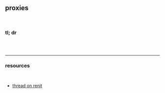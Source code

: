 ## proxies

<br>

### tl; dr

<br>


<br>

---

### resources

<br>

* [thread on renit](https://twitter.com/libevm/status/1468390867996086275)
